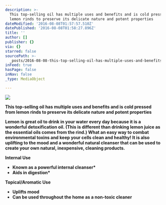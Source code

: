 ```yaml
---
description: >-
  This top-selling oil has multiple uses and benefits and is cold pressed from
  lemon rinds to preserve its delicate nature and potent properties
dateModified: '2016-08-08T01:57:57.510Z'
datePublished: '2016-08-08T01:58:27.896Z'
title: ''
author: []
publisher: {}
via: {}
starred: false
sourcePath: >-
  _posts/2016-08-08-this-top-selling-oil-has-multiple-uses-and-benefits-and-is-c.md
inFeed: true
hasPage: false
inNav: false
_type: MediaObject

---
```

![](https://the-grid-user-content.s3-us-west-2.amazonaws.com/f3c40a21-840d-4519-99d6-435afb825003.jpg)

**This top-selling oil has multiple uses and benefits and is cold pressed from lemon rinds to preserve its delicate nature and potent properties**

**Lemon is great oil to drink in your water every day because it is a wonderful detoxification oil. (This is different than drinking lemon juice as the essential oils comes from the rind.) What an easy way to combat environmental toxins and keep your cells clean and healthy! It is also uplifting to the mood and a wonderful natural cleanser that can be used to create your own natural, inexpensive, cleaning products.**

**Internal Use**

* **Known as a powerful internal cleanser\***
* **Aids in digestion\***

**Topical/Aromatic Use**

* **Uplifts mood**
* **Can be used throughout the home as a non-toxic cleaner**